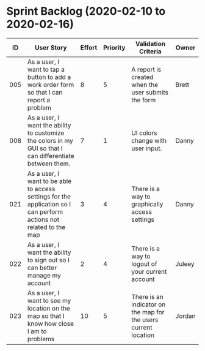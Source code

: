 # Sprint Backlog (2020-02-10 to 2020-02-16)

| ID | User Story | Effort | Priority | Validation Criteria | Owner |
|----|------------|--------|----------|---------------------|-------|
|005 |As a user, I want to tap a button to add a work order form so that I can report a problem|8|5|A report is created when the user submits the form|Brett|
|008|As a user, I want the ability to customize the colors in my GUI so that I can differentiate between them.|7|1|UI colors change with user input.|Danny|
|021 |As a user, I want to be able to access settings for the application so I can perform actions not related to the map|3|4|There is a way to graphically access settings|Danny|
|022 |As a user, I want the ability to sign out so I can better manage my account|2|4|There is a way to logout of your current account|Juleey|
|023 |As a user, I want to see my location on the map so that I know how close I am to problems|10|5|There is an indicator on the map for the users current location|Jordan|
